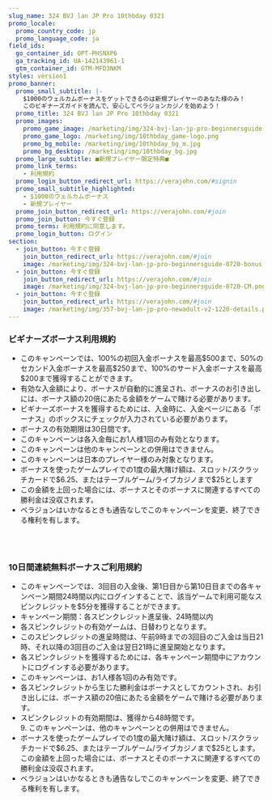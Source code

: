 ```yaml
---
slug_name: 324 BVJ lan JP Pro 10thbday 0321
promo_locale:
  promo_country_code: jp
  promo_language_code: ja
field_ids:
  go_container_id: OPT-PHSNXP6
  ga_tracking_id: UA-142143961-1
  gtm_container_id: GTM-MFD3NKM
styles: version1
promo_banner:
  promo_small_subtitle: |-
    $1000のウェルカムボーナスをゲットできるのは新規プレイヤーのあなた様のみ！
    このビギナーズガイドを読んで、安心してベラジョンカジノを始めよう！
  promo_title: 324 BVJ lan JP Pro 10thbday 0321
  promo_images:
    promo_game_image: /marketing/img/324-bvj-lan-jp-pro-beginnersguide-0720-title.png
    promo_game_logo: /marketing/img/10thbday_game-logo.png
    promo_bg_mobile: /marketing/img/10thbday_bg_m.jpg
    promo_bg_desktop: /marketing/img/10thbday_bg.jpg
  promo_large_subtitle: ■新規プレイヤー限定特典■
  promo_link_terms:
    - 利用規約
  promo_login_button_redirect_url: https://verajohn.com/#signin
  promo_small_subtitle_highlighted:
    - $1000のウェルカムボーナス
    - 新規プレイヤー
  promo_join_button_redirect_url: https://verajohn.com/#join
  promo_join_button: 今すぐ登録
  promo_terms: 利用規約に同意します。
  promo_login_button: ログイン
section:
  - join_button: 今すぐ登録
    join_button_redirect_url: https://verajohn.com/#join
    image: /marketing/img/324-bvj-lan-jp-pro-beginnersguide-0720-bonus.png
  - join_button: 今すぐ登録
    join_button_redirect_url: https://verajohn.com/#join
    image: /marketing/img/324-bvj-lan-jp-pro-beginnersguide-0720-CM.png
  - join_button: 今すぐ登録
    join_button_redirect_url: https://verajohn.com/#join
    image: /marketing/img/357-bvj-lan-jp-pro-newadult-v2-1220-details.png
---
```

<h3 class="text-left">ビギナーズボーナス利用規約</h3>
<ul class="terms-ul">
<li>このキャンペーンでは、100%の初回入金ボーナスを最高$500まで、50%のセカンド入金ボーナスを最高$250まで、100%のサード入金ボーナスを最高$200まで獲得することができます。</li><li>有効な入金額により、ボーナスが自動的に進呈され、ボーナスのお引き出しには、ボーナス額の20倍にあたる金額をゲームで賭ける必要があります。</li><li>ビギナーズボーナスを獲得するためには、入金時に、入金ページにある「ボーナス」のボックスにチェックが入力されている必要があります。&nbsp;</li><li>ボーナスの有効期限は30日間です。&nbsp;</li><li>このキャンペーンは各入金毎にお1人様1回のみ有効となります。&nbsp;</li><li>このキャンペーンは他のキャンペーンとの併用はできません。</li><li>このキャンペーンは日本のプレイヤー様のみ対象となります。</li><li>ボーナスを使ったゲームプレイでの1度の最大賭け額は、スロット/スクラッチカードで$6.25、またはテーブルゲーム/ライブカジノまで$25とします</li><li>この金額を上回った場合には、ボーナスとそのボーナスに関連するすべての勝利金は没収されます。</li><li>ベラジョンはいかなるときも通告なしでこのキャンペーンを変更、終了できる権利を有します。</li>
</ul>
<br>
<br>
<h3 class="text-left">10日間連続無料ボーナスご利用規約</h3><ul class="terms-ul"><li>このキャンペーンでは、3回目の入金後、第1日目から第10日目までの各キャンペーン期間24時間以内にログインすることで、該当ゲームで利用可能なスピンクレジットを$5分を獲得することができます。</li><li>キャンペーン期間：各スピンクレジット進呈後、24時間以内</li><li>各スピンクレジットの有効ゲームは、日替わりとなります。</li><li>このスピンクレジットの進呈時間は、午前9時までの3回目のご入金は当日21時、それ以降の3回目のご入金は翌日21時に進呈開始となります。</li><li>各スピンクレジットを獲得するためには、各キャンペーン期間中にアカウントにログインする必要があります。</li><li>このキャンペーンは、お1人様各1回のみ有効です。</li><li>各スピンクレジットから生じた勝利金はボーナスとしてカウントされ、お引き出しには、ボーナス額の20倍にあたる金額をゲームで賭ける必要があります。</li><li>スピンクレジットの有効期間は、獲得から48時間です。<br>9. このキャンペーンは、他のキャンペーンとの併用はできません。</li><li>ボーナスを使ったゲームプレイでの1度の最大賭け額は、スロット/スクラッチカードで$6.25、またはテーブルゲーム/ライブカジノまで$25とします。この金額を上回った場合には、ボーナスとそのボーナスに関連するすべての勝利金は没収されます。</li><li>ベラジョンはいかなるときも通告なしでこのキャンペーンを変更、終了できる権利を有します。</li></ul>
